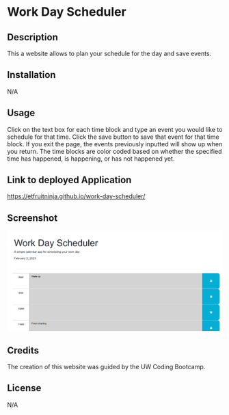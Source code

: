 # Work Day Scheduler

## Description

This a website allows to plan your schedule for the day and save events.

## Installation

N/A

## Usage
Click on the text box for each time block and type an event you would like to schedule for that time. Click the save button to save that event for that time block. If you exit the page, the events previously inputted will show up when you return. The time blocks are color coded based on whether the specified time has happened, is happening, or has not happened yet.

## Link to deployed Application
https://etfruitninja.github.io/work-day-scheduler/

## Screenshot
![alt=work day scheduler website](./assets/images/screenshot.PNG)

## Credits

The creation of this website was guided by the UW Coding Bootcamp.

## License

N/A